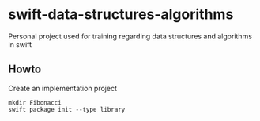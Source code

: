 # swift-data-structures-algorithms

Personal project used for training regarding data structures and algorithms in swift

## Howto

Create an implementation project
```
mkdir Fibonacci
swift package init --type library
```
